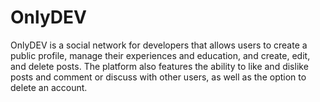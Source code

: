 # OnlyDEV
OnlyDEV is a social network for developers that allows users to create a public profile, manage their experiences and education, and create, edit, and delete posts. The platform also features the ability to like and dislike posts and comment or discuss with other users, as well as the option to delete an account.
